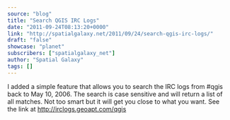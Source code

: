 ```yaml
---
source: "blog"
title: "Search QGIS IRC Logs"
date: "2011-09-24T08:13:20+0000"
link: "http://spatialgalaxy.net/2011/09/24/search-qgis-irc-logs/"
draft: "false"
showcase: "planet"
subscribers: ["spatialgalaxy_net"]
author: "Spatial Galaxy"
tags: []
---
```


I added a simple feature that allows you to search the IRC logs from #qgis back to May 10, 2006.
The search is case sensitive and will return a list of all matches. Not too smart but it will get you close to what you want.
See the link at http://irclogs.geoapt.com/qgis
